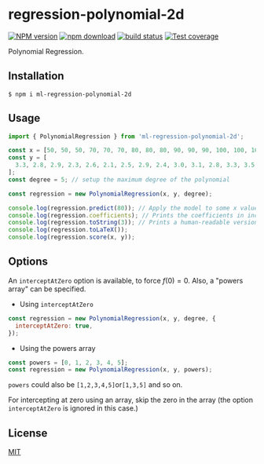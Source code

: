 # regression-polynomial-2d

[![NPM version][npm-image]][npm-url]
[![npm download][download-image]][download-url]
[![build status][ci-image]][ci-url]
[![Test coverage][codecov-image]][codecov-url]

Polynomial Regression.

## Installation

`$ npm i ml-regression-polynomial-2d`

## Usage

```js
import { PolynomialRegression } from 'ml-regression-polynomial-2d';

const x = [50, 50, 50, 70, 70, 70, 80, 80, 80, 90, 90, 90, 100, 100, 100];
const y = [
  3.3, 2.8, 2.9, 2.3, 2.6, 2.1, 2.5, 2.9, 2.4, 3.0, 3.1, 2.8, 3.3, 3.5, 3.0,
];
const degree = 5; // setup the maximum degree of the polynomial

const regression = new PolynomialRegression(x, y, degree);

console.log(regression.predict(80)); // Apply the model to some x value. Prints 2.6.
console.log(regression.coefficients); // Prints the coefficients in increasing order of power (from 0 to degree).
console.log(regression.toString(3)); // Prints a human-readable version of the function.
console.log(regression.toLaTeX());
console.log(regression.score(x, y));
```

## Options

An `interceptAtZero` option is available, to force $f(0) = 0$. Also, a "powers array" can be specified.

- Using `interceptAtZero`

```js
const regression = new PolynomialRegression(x, y, degree, {
  interceptAtZero: true,
});
```

- Using the powers array

```js
const powers = [0, 1, 2, 3, 4, 5];
const regression = new PolynomialRegression(x, y, powers);
```

`powers` could also be `[1,2,3,4,5]`or`[1,3,5]` and so on.

For intercepting at zero using an array, skip the zero in the array (the option `interceptAtZero` is ignored in this case.)

## License

[MIT](./LICENSE)

[npm-image]: https://img.shields.io/npm/v/ml-regression-polynomial-2d.svg?style=flat-square
[npm-url]: https://npmjs.org/package/ml-regression-polynomial-2d
[download-image]: https://img.shields.io/npm/dm/ml-regression-polynomial-2d.svg?style=flat-square
[download-url]: https://npmjs.org/package/ml-regression-polynomial-2d
[codecov-image]: https://img.shields.io/codecov/c/github/mljs/regression-polynomial-2d.svg
[codecov-url]: https://codecov.io/gh/mljs/regression-polynomial-2d
[ci-image]: https://github.com/mljs/regression-polynomial-2d/workflows/Node.js%20CI/badge.svg?branch=main
[ci-url]: https://github.com/mljs/regression-polynomial-2d/actions?query=workflow%3A%22Node.js+CI%22
